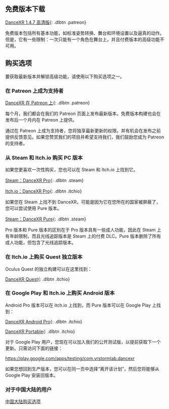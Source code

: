 ## 免费版本下载

[DanceXR 1.4.7 高清版](https://www.patreon.com/posts/release-1-4-7-87008597){: .dlbtn .patreon}

免费版本包括所有基本功能，如标准姿势转换、舞台和环境设置以及逼真的动作。但是，它有一些限制：一次只能有一个角色在舞台上，并且付费版本的高级功能不可用。

## 购买选项
要获取最新版本并解锁高级功能，请使用以下购买选项之一。

### 在 Patreon 上成为支持者

[DanceXR 在 Patreon 上](https://www.patreon.com/dvvr){: .dlbtn .patreon}

每个月，我们都会在我们的 Patreon 页面上发布最新版本。免费版本构建也会在发布后一个月内在 Patreon 上提供。

通过在 Patreon 上成为支持者，您将独享最新更新的权限，并有机会在发布之前提供反馈意见。如果您赞赏我们的项目并希望支持我们，我们鼓励您成为 Patreon 的支持者。

### 从 Steam 和 Itch.io 购买 PC 版本

如果您更喜欢一次性购买，您也可以在 Steam 和 Itch.io 上找到它。

[Steam：DanceXR Pro](https://store.steampowered.com/app/1905510/DanceXR/){: .dlbtn .steam}

[Itch.io：DanceXR Pro](https://stormlab.itch.io/dvvr){: .dlbtn .itchio}

如果您在 Steam 上找不到 DanceXR，可能是因为它在您所在的国家被屏蔽了，您可以尝试使用 Pure 版本。

[Steam：DanceXR Pure](https://store.steampowered.com/app/2193970/DanceXR_Pure/){: .dlbtn .steam}

Pro 版本和 Pure 版本的区别在于 Pro 版本具有一些成人功能，因此在 Steam 上有年龄限制，而且光线追踪版本是 Steam 上的付费 DLC。Pure 版本删除了所有成人功能，但包含了光线追踪版本。

### 在 Itch.io 上购买 Quest 独立版本

Oculus Quest 的独立构建可以在这里找到：

[DanceXR Quest](https://stormlab.itch.io/dancexr-quest){: .dlbtn .itchio}

### 在 Google Play 和 Itch.io 上购买 Android 版本

Android Pro 版本可以在 itch.io 上找到，而 Pure 版本可以在 Google Play 上找到：

[DanceXR Android Pro](https://stormlab.itch.io/dancexr-android){: .dlbtn .itchio}

[DanceXR Portable](https://play.google.com/store/apps/details?id=com.vrstormlab.dancexr){: .dlbtn .itchio}

对于 Google Play 用户，您现在可以加入我们的公开测试版，以提前获取下一个更新。只需访问下面的链接：

https://play.google.com/apps/testing/com.vrstormlab.dancexr

如果您想回到生产版本，您可以在同一页中选择“离开该计划”，然后您将能够从 Google Play 安装旧版本。

### 对于中国大陆的用户

[中国大陆购买选项](purchase_prc.md)